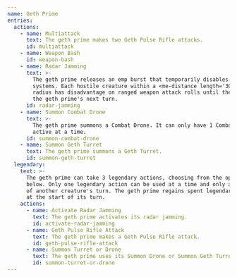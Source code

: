 ```yaml
---
name: Geth Prime
entries:
  actions:
    - name: Multiattack
      text: The geth prime makes two Geth Pulse Rifle attacks.
      id: multiattack
    - name: Weapon Bash
      id: weapon-bash
    - name: Radar Jamming
      text: >-
        The geth prime releases an emp burst that temporarily disables targeting
        systems. Each hostile creature within a <me-distance length='30' />
        radius has disadvantage on ranged weapon attack rolls until the start of
        the geth prime's next turn.
      id: radar-jamming
    - name: Summon Combat Drone
      text: >-
        The geth prime summons a Combat Drone. It can only have 1 Combat Drone
        active at a time.
      id: summon-combat-drone
    - name: Summon Geth Turret
      text: The geth prime summons a Geth Turret.
      id: summon-geth-turret
  legendary:
    text: >-
      The geth prime can take 3 legendary actions, choosing from the options
      below. Only one legendary action can be used at a time and only at the end
      of another creature's turn. The geth prime regains spent legendary actions
      at the start of its turn.
    actions:
      - name: Activate Radar Jamming
        text: The geth prime activates its radar jamming.
        id: activate-radar-jamming
      - name: Geth Pulse Rifle Attack
        text: The geth prime makes a Geth Pulse Rifle attack.
        id: geth-pulse-rifle-attack
      - name: Summon Turret or Drone
        text: The geth prime uses its Summon Drone or Summon Geth Turret action.
        id: summon-turret-or-drone
---
```

